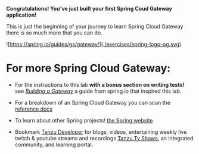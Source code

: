 **Congratulations! You’ve just built your first Spring Coud Gateway application!**

This is just the beginning of your journey to learn Spring Cloud Gateway there is so much more that you can do.

![https://spring.io/guides/gs/gateway/](./exercises/spring-logo-og.svg)

# **For more Spring Cloud Gateway:**

- For the instructions to this lab **with a bonus section on writing tests!** see [*Building a Gateway*](https://spring.io/guides/gs/gateway/) a guide from spring.io that inspired this lab.  

-  For a breakdown of an Spring Cloud Gateway you can scan the [reference docs](https://docs.spring.io/spring-cloud-gateway/docs/3.0.0-SNAPSHOT/reference/html/)

-  To learn about other Spring projects!  [the Spring website](spring.io)


- Bookmark [Tanzu Developer](https://tanzu.vmware.com/developer/topics) for blogs, videos, entertaining weekly live twitch & youtube streams and recordings [Tanzu.Tv Shows](https://tanzu.vmware.com/developer/tv/), an integrated community, and learning portal.

